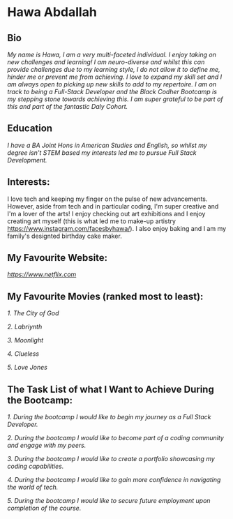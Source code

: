 # **Hawa Abdallah**


## **Bio** 

*My name is Hawa, I am a very multi-faceted individual. I enjoy taking on new challenges and learning! I am neuro-diverse and whilst this can provide challenges due to my learning style, I do not allow it to define me, hinder me or prevent me from achieving. I love to expand my skill set and I am always open to picking up new skills to add to my repertoire. I am on track to being a Full-Stack Developer and the Black Codher Bootcamp is my stepping stone towards achieving this. I am super grateful to be part of this and part of the fantastic Daly Cohort.* 


## **Education** 

*I have a BA Joint Hons in American Studies and English, so whilst my degree isn’t STEM based my interests led me to pursue Full Stack Development.*


## **Interests:** 

I love tech and keeping my finger on the pulse of new advancements. However, aside from tech and in particular coding, I'm super creative and I'm a lover of the arts! I enjoy checking out art exhibitions and I enjoy creating art myself (this is what led me to make-up artistry https://www.instagram.com/facesbyhawa/). I also enjoy baking and I am my family's designted birthday cake maker. 


## **My Favourite Website:**

*https://www.netflix.com*

## **My Favourite Movies (ranked most to least):**

*1. The City of God*

*2. Labriynth*

*3. Moonlight*

*4. Clueless*

*5. Love Jones* 


## **The Task List of what I Want to Achieve During the Bootcamp:**

*1. During the bootcamp I would like to begin my journey as a Full Stack Developer.*

*2. During the bootcamp I would like to become part of a coding community and engage with my peers.*

*3. During the bootcamp I would like to create a portfolio showcasing my coding capabilities.*

*4. During the bootcamp I would like to gain more confidence in navigating the world of tech.*

*5. During the bootcamp I would like to secure future employment upon completion of the course.*
